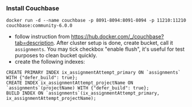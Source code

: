 ### Install Couchbase
```
docker run -d --name couchbase -p 8091-8094:8091-8094 -p 11210:11210 couchbase:community-6.0.0
```
- follow instruction from https://hub.docker.com/_/couchbase?tab=description.
After cluster setup is done, create bucket, call it `assignments`. You may tick checkbox "enable flush", it's useful for test purposes to clean bucket quickly.
- create the following indexes:
```n1ql
CREATE PRIMARY INDEX ix_assignmentAttempt_primary ON `assignments` WITH {"defer_build": true};
CREATE INDEX ix_assignmentAttempt_projectName ON `assignments`(projectName) WITH {"defer_build": true};
BUILD INDEX ON `assignments`(ix_assignmentAttempt_primary, ix_assignmentAttempt_projectName);
```